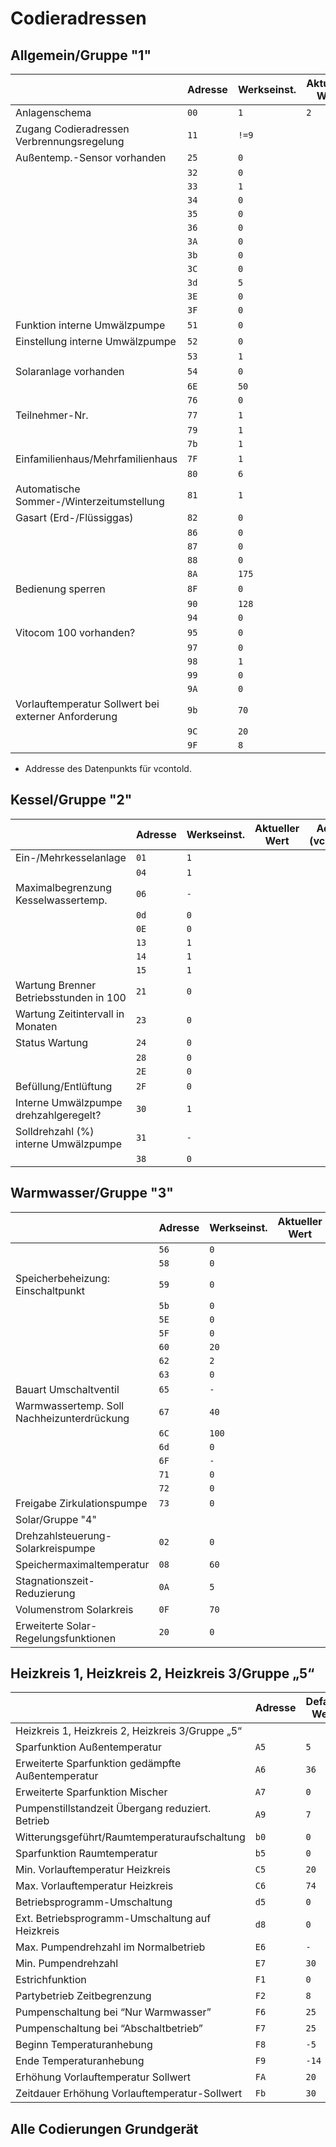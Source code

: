 # Codieradressen

## Allgemein/Gruppe "1"
||Adresse|Werkseinst.|Aktueller Wert|Adresse*|
|---|---|---|---|---|
|Anlagenschema|`00`|`1`|`2`|`0x7700`|
|Zugang Codieradressen Verbrennungsregelung|`11`|`!=9`||||
|Außentemp.-Sensor vorhanden|`25`|`0`||||
||`32`|`0`||||
||`33`|`1`||||
||`34`|`0`||||
||`35`|`0`||||
||`36`|`0`||||
||`3A`|`0`||||
||`3b`|`0`||||
||`3C`|`0`||||
||`3d`|`5`||||
||`3E`|`0`||||
||`3F`|`0`||||
|Funktion interne Umwälzpumpe|`51`|`0`||||
|Einstellung interne Umwälzpumpe|`52`|`0`||||
||`53`|`1`||||
|Solaranlage vorhanden|`54`|`0`||||
||`6E`|`50`||||
||`76`|`0`||||
|Teilnehmer-Nr.|`77`|`1`||||
||`79`|`1`||||
||`7b`|`1`||||
|Einfamilienhaus/Mehrfamilienhaus|`7F`|`1`||||
||`80`|`6`||||
|Automatische Sommer-/Winterzeitumstellung|`81`|`1`||||
|Gasart (Erd-/Flüssiggas)|`82`|`0`||||
||`86`|`0`||||
||`87`|`0`||||
||`88`|`0`||||
||`8A`|`175`||||
|Bedienung sperren|`8F`|`0`||||
||`90`|`128`||||
||`94`|`0`||||
|Vitocom 100 vorhanden?|`95`|`0`||||
||`97`|`0`||||
||`98`|`1`||||
||`99`|`0`||||
||`9A`|`0`||||
|Vorlauftemperatur Sollwert bei externer Anforderung|`9b`|`70`||||
||`9C`|`20`||||
||`9F`|`8`||||

* Addresse des Datenpunkts für vcontold.

## Kessel/Gruppe "2"
||Adresse|Werkseinst.|Aktueller Wert|Adresse (vcontrold)|
|---|---|---|---|---|
|Ein-/Mehrkesselanlage|`01`|`1`||||
||`04`|`1`||||
|Maximalbegrenzung Kesselwassertemp.|`06`|`-`||||
||`0d`|`0`||||
||`0E`|`0`||||
||`13`|`1`||||
||`14`|`1`||||
||`15`|`1`||||
|Wartung Brenner Betriebsstunden in 100|`21`|`0`||||
|Wartung Zeitintervall in Monaten|`23`|`0`||||
|Status Wartung|`24`|`0`||||
||`28`|`0`||||
||`2E`|`0`||||
|Befüllung/Entlüftung|`2F`|`0`||||
|Interne Umwälzpumpe drehzahlgeregelt?|`30`|`1`||||
|Solldrehzahl (%) interne Umwälzpumpe|`31`|`-`||||
||`38`|`0`||||

## Warmwasser/Gruppe "3"
||Adresse|Werkseinst.|Aktueller Wert|Adresse (vcontrold)|
|---|---|---|---|---|
||`56`|`0`||||
||`58`|`0`||||
|Speicherbeheizung: Einschaltpunkt|`59`|`0`||||
||`5b`|`0`||||
||`5E`|`0`||||
||`5F`|`0`||||
||`60`|`20`||||
||`62`|`2`||||
||`63`|`0`||||
|Bauart Umschaltventil|`65`|`-`||||
|Warmwassertemp. Soll Nachheizunterdrückung|`67`|`40`||||
||`6C`|`100`||||
||`6d`|`0`||||
||`6F`|`-`||||
||`71`|`0`||||
||`72`|`0`||||
|Freigabe Zirkulationspumpe|`73`|`0`||||
|Solar/Gruppe "4"|
|Drehzahlsteuerung-Solarkreispumpe|`02`|`0`||||
|Speichermaximaltemperatur|`08`|`60`||||
|Stagnationszeit-Reduzierung|`0A`|`5`||||
|Volumenstrom Solarkreis|`0F`|`70`||||
|Erweiterte Solar-Regelungsfunktionen|`20`|`0`||||

## Heizkreis 1, Heizkreis 2, Heizkreis 3/Gruppe „5“
||Adresse|Default Wert|Aktueller Wert|Adresse (vcontrold)|
|---|---|---|---|---|
|Heizkreis 1, Heizkreis 2, Heizkreis 3/Gruppe „5“
|Sparfunktion Außentemperatur|`A5`|`5`||||
|Erweiterte Sparfunktion gedämpfte Außentemperatur|`A6`|`36`||||
|Erweiterte Sparfunktion Mischer|`A7`|`0`||||
|Pumpenstillstandzeit Übergang reduziert. Betrieb|`A9`|`7`||||
|Witterungsgeführt/Raumtemperaturaufschaltung|`b0`|`0`||||
|Sparfunktion Raumtemperatur|`b5`|`0`||||
|Min. Vorlauftemperatur Heizkreis|`C5`|`20`||||
|Max. Vorlauftemperatur Heizkreis|`C6`|`74`||||
|Betriebsprogramm-Umschaltung|`d5`|`0`||||
|Ext. Betriebsprogramm-Umschaltung auf Heizkreis|`d8`|`0`||||
|Max. Pumpendrehzahl im Normalbetrieb|`E6`|`-`||||
|Min. Pumpendrehzahl|`E7`|`30`||||
|Estrichfunktion|`F1`|`0`||||
|Partybetrieb Zeitbegrenzung|`F2`|`8`||||
|Pumpenschaltung bei “Nur Warmwasser”|`F6`|`25`||||
|Pumpenschaltung bei “Abschaltbetrieb”|`F7`|`25`||||
|Beginn Temperaturanhebung|`F8`|`-5`||||
|Ende Temperaturanhebung|`F9`|`-14`||||
|Erhöhung Vorlauftemperatur Sollwert|`FA`|`20`||||
|Zeitdauer Erhöhung Vorlauftemperatur-Sollwert|`Fb`|`30`||||

## Alle Codierungen Grundgerät
